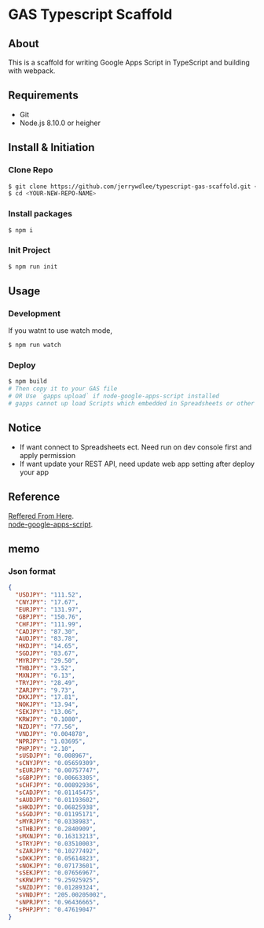 # GAS Typescript Scaffold

## About

This is a scaffold for writing Google Apps Script in TypeScript and building with webpack.

## Requirements

* Git
* Node.js 8.10.0 or heigher

## Install & Initiation
### Clone Repo
```sh
$ git clone https://github.com/jerrywdlee/typescript-gas-scaffold.git <YOUR-NEW-REPO-NAME>
$ cd <YOUR-NEW-REPO-NAME>
```

### Install packages
```sh
$ npm i
```

### Init Project
```sh
$ npm run init
```

## Usage
### Development

If you watnt to use watch mode,

```sh
$ npm run watch
```

### Deploy
```sh
$ npm build
# Then copy it to your GAS file
# OR Use `gapps upload` if node-google-apps-script installed
# gapps cannot up load Scripts which embedded in Spreadsheets or other files
```

## Notice

- If want connect to Spreadsheets ect. Need run on dev console first and apply permission
- If want update your REST API, need update web app setting after deploy your app

## Reference
[Reffered From Here](https://github.com/naoki-sawada/gas-typescript-webpack.git).  
[node-google-apps-script](https://github.com/danthareja/node-google-apps-script).

## memo
### Json format
```json
{
  "USDJPY": "111.52",
  "CNYJPY": "17.67",
  "EURJPY": "131.97",
  "GBPJPY": "150.76",
  "CHFJPY": "111.99",
  "CADJPY": "87.30",
  "AUDJPY": "83.78",
  "HKDJPY": "14.65",
  "SGDJPY": "83.67",
  "MYRJPY": "29.50",
  "THBJPY": "3.52",
  "MXNJPY": "6.13",
  "TRYJPY": "28.49",
  "ZARJPY": "9.73",
  "DKKJPY": "17.81",
  "NOKJPY": "13.94",
  "SEKJPY": "13.06",
  "KRWJPY": "0.1080",
  "NZDJPY": "77.56",
  "VNDJPY": "0.004878",
  "NPRJPY": "1.03695",
  "PHPJPY": "2.10",
  "sUSDJPY": "0.008967",
  "sCNYJPY": "0.05659309",
  "sEURJPY": "0.00757747",
  "sGBPJPY": "0.00663305",
  "sCHFJPY": "0.00892936",
  "sCADJPY": "0.01145475",
  "sAUDJPY": "0.01193602",
  "sHKDJPY": "0.06825938",
  "sSGDJPY": "0.01195171",
  "sMYRJPY": "0.0338983",
  "sTHBJPY": "0.2840909",
  "sMXNJPY": "0.16313213",
  "sTRYJPY": "0.03510003",
  "sZARJPY": "0.10277492",
  "sDKKJPY": "0.05614823",
  "sNOKJPY": "0.07173601",
  "sSEKJPY": "0.07656967",
  "sKRWJPY": "9.25925925",
  "sNZDJPY": "0.01289324",
  "sVNDJPY": "205.00205002",
  "sNPRJPY": "0.96436665",
  "sPHPJPY": "0.47619047"
}
```